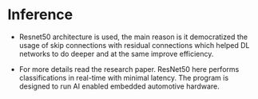 # Inference

- Resnet50 architecture is used, the main reason is it democratized the usage of skip connections with residual connections which helped DL networks to do deeper and at the same improve efficiency. 

- For more details read the research paper. ResNet50 here performs classifications in real-time with minimal latency. The program is designed to run AI enabled embedded automotive hardware. 



